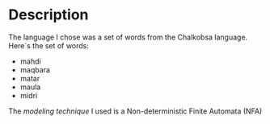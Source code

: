 # Description
The language I chose was a set of words from the Chalkobsa language.
Here´s the set of words:
- mahdi
- maqbara
- matar
- maula
- midri

The *modeling technique* I used is a Non-deterministic Finite Automata (NFA)
